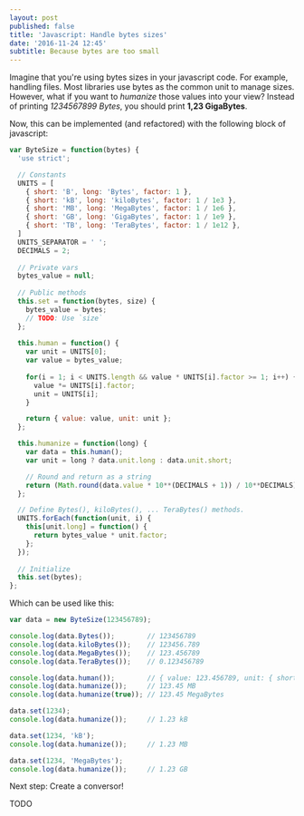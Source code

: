 ```yaml
---
layout: post
published: false
title: 'Javascript: Handle bytes sizes'
date: '2016-11-24 12:45'
subtitle: Because bytes are too small
---
```

Imagine that you're using bytes sizes in your javascript code. For example, handling files. Most libraries use bytes as the common unit to manage sizes. However, what if you want to *humanize* those values into your view? Instead of printing *1234567899 Bytes*, you should print **1,23 GigaBytes**.

Now, this can be implemented (and refactored) with the following block of javascript:

```js
var ByteSize = function(bytes) {
  'use strict';

  // Constants
  UNITS = [
    { short: 'B', long: 'Bytes', factor: 1 },
    { short: 'kB', long: 'kiloBytes', factor: 1 / 1e3 },
    { short: 'MB', long: 'MegaBytes', factor: 1 / 1e6 },
    { short: 'GB', long: 'GigaBytes', factor: 1 / 1e9 },
    { short: 'TB', long: 'TeraBytes', factor: 1 / 1e12 },
  ]
  UNITS_SEPARATOR = ' ';
  DECIMALS = 2;
  
  // Private vars
  bytes_value = null;
  
  // Public methods
  this.set = function(bytes, size) {
    bytes_value = bytes;
    // TODO: Use `size`
  };
  
  this.human = function() {
    var unit = UNITS[0];
    var value = bytes_value;
    
    for(i = 1; i < UNITS.length && value * UNITS[i].factor >= 1; i++) {
      value *= UNITS[i].factor;
      unit = UNITS[i];
    }

    return { value: value, unit: unit };
  };

  this.humanize = function(long) {
    var data = this.human();
    var unit = long ? data.unit.long : data.unit.short;

    // Round and return as a string
    return (Math.round(data.value * 10**(DECIMALS + 1)) / 10**DECIMALS) + UNITS_SEPARATOR + unit;
  };

  // Define Bytes(), kiloBytes(), ... TeraBytes() methods.
  UNITS.forEach(function(unit, i) {
    this[unit.long] = function() {
      return bytes_value * unit.factor;
    };
  });
  
  // Initialize
  this.set(bytes);
};
```

Which can be used like this:

```js
var data = new ByteSize(123456789);

console.log(data.Bytes());        // 123456789
console.log(data.kiloBytes());    // 123456.789
console.log(data.MegaBytes());    // 123.456789
console.log(data.TeraBytes());    // 0.123456789

console.log(data.human());        // { value: 123.456789, unit: { short: 'MB', long: 'MegaBytes', factor: 0.000001 } }
console.log(data.humanize());     // 123.45 MB
console.log(data.humanize(true)); // 123.45 MegaBytes

data.set(1234);
console.log(data.humanize());     // 1.23 kB

data.set(1234, 'kB');
console.log(data.humanize());     // 1.23 MB

data.set(1234, 'MegaBytes');
console.log(data.humanize());     // 1.23 GB
```

Next step: Create a conversor!

TODO
